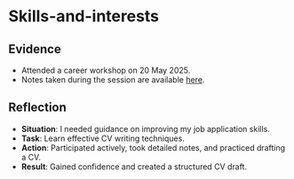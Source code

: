 # Skills-and-interests

## Evidence
- Attended a career workshop on 20 May 2025.
- Notes taken during the session are available [here](link-to-notes-if-applicable).

## Reflection 
- **Situation**: I needed guidance on improving my job application skills.
- **Task**: Learn effective CV writing techniques.
- **Action**: Participated actively, took detailed notes, and practiced drafting a CV.
- **Result**: Gained confidence and created a structured CV draft.



